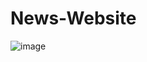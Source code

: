 # News-Website
![image](https://user-images.githubusercontent.com/77964578/169098291-7bb70473-4eb1-40f5-bbf2-fc7a758d9dd3.png)
